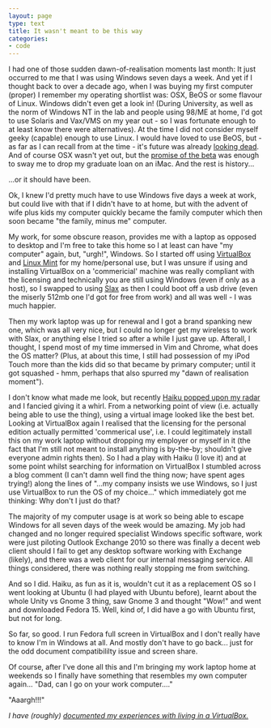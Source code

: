 ```yaml
---
layout: page
type: text
title: It wasn't meant to be this way
categories: 
- code
---
```

I had one of those sudden dawn-of-realisation moments last month: It just occurred to me that I was using Windows seven days a week. And yet if I thought back to over a decade ago, when I was buying my first computer (proper) I remember my operating shortlist was: OSX, BeOS or some flavour of Linux. Windows didn't even get a look in! (During University, as well as the norm of Windows NT in the lab and people using 98/ME at home, I'd got to use Solaris and Vax/VMS on my year out - so I was fortunate enough to at least know there were alternatives). At the time I did not consider myself geeky (capable) enough to use Linux. I would have loved to use BeOS, but - as far as I can recall from at the time - it's future was already [looking dead](http://www.beincorporated.com/). And of course OSX wasn't yet out, but the [promise of the beta](http://en.wikipedia.org/wiki/Osx#Public_Beta:_.22Kodiak.22) was enough to sway me to drop my graduate loan on an iMac. And the rest is history...

...or it should have been. 

Ok, I knew I'd pretty much have to use Windows five days a week at work, but could live with that if I didn't have to at home, but with the advent of wife plus kids my computer quickly became the family computer which then soon became "the family, minus me" computer. 

My work, for some obscure reason, provides me with a laptop as opposed to desktop and I'm free to take this home so I at least can have "my computer" again, but, "urgh!", Windows. So I started off using [VirtualBox](http://www.virtualbox.org) and [Linux Mint](http://linuxmint.com) for my home/personal use, but I was unsure if using and installing VirtualBox on a 'commericial' machine was really compliant with the licensing and technically you are still using Windows (even if only as a host), so I swapped to using [Slax](http://slax.org) as then I could boot off a usb drive (even the miserly 512mb one I'd got for free from work) and all was well - I was much happier. 

Then my work laptop was up for renewal and I got a brand spanking new one, which was all very nice, but I could no longer get my wireless to work with Slax, or anything else I tried so after a while I just gave up. Afterall, I thought, I spend most of my time immersed in Vim and Chrome, what does the OS matter? (Plus, at about this time, I still had possession of my iPod Touch more than the kids did so that became by primary computer; until it got squashed - hmm, perhaps that also spurred my "dawn of realisation moment").

I don't know what made me look, but recently [Haiku popped upon my radar](http://arstechnica.com/open-source/reviews/2011/06/hands-on-running-haiku-alpha-3-on-a-netbook.ars?) and I fancied giving it a whirl. From a networking point of view (i.e. actually being able to use the thing), using a virtual image looked like the best bet. Looking at VirtualBox again I realised that the licensing for the personal edition actually permitted 'commerical use', i.e. I could legitimately install this on my work laptop without dropping my employer or myself in it (the fact that I'm still not meant to install anything is by-the-by; shouldn't give everyone admin rights then). So I had a play with Haiku (I love it) and at some point whilst searching for information on VirtualBox I stumbled across a blog comment (I can't damn well find the thing now; have spent ages trying!) along the lines of "...my company insists we use Windows, so I just use VirtualBox to run the OS of my choice..." which immediately got me thinking: Why don't I just do that? 

The majority of my computer usage is at work so being able to escape Windows for all seven days of the week would be amazing. My job had changed and no longer required specialist Windows specific software, work were just piloting Outlook Exchange 2010 so there was finally a decent web client should I fail to get any desktop software working with Exchange (likely), and there was a web client for our internal messaging service. All things considered, there was nothing really stopping me from switching.

And so I did. Haiku, as fun as it is, wouldn't cut it as a replacement OS so I went looking at Ubuntu (I had played with Ubuntu before), learnt about the whole Unity vs Gnome 3 thing, saw Gnome 3 and thought "Wow!" and went and downloaded Fedora 15. Well, kind of, I did have a go with Ubuntu first, but not for long. 

So far, so good. I run Fedora full screen in VirtualBox and I don't really have to know I'm in Windows at all. And mostly don't have to go back... just for the odd document compatibililty issue and screen share.

Of course, after I've done all this and I'm bringing my work laptop home at weekends so I finally have something that resembles my own computer again... "Dad, can I go on your work computer...."

"Aaargh!!!"

_I have (roughly) [documented my experiences with living in a VirtualBox.](http://simp.ly/publish/VcTcLc)_
